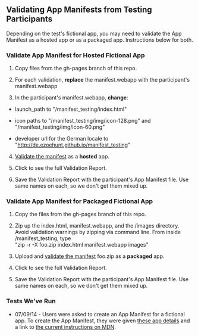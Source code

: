 ## Validating App Manifests from Testing Participants 

Depending on the test's fictional app, you may need to validate the App Manifest as a hosted app or as a packaged app. Instructions below for both.

### Validate App Manifest for Hosted Fictional App

1. Copy files from the gh-pages branch of this repo.

2. For each validation, **replace** the manifest.webapp with the participant's manifest.webapp

3. In the participant's manifest.webapp, **change**:

* launch_path to "/manifest_testing/index.html"

* icon paths to "/manifest_testing/img/icon-128.png" and "/manifest_testing/img/icon-60.png"

* developer url for the German locale to "http://de.ezoehunt.github.io/manifest_testing"

4. [Validate the manifest][1] as a **hosted** app.

5. Click to see the full Validation Report.

6. Save the Validation Report with the participant's App Manifest file. Use same names on each, so we don't get them mixed up.


### Validate App Manifest for Packaged Fictional App

1. Copy the files from the gh-pages branch of this repo.

2. Zip up the index.html, manifest.webapp, and the /images directory. Avoid validation warnings by zipping via command line. From inside /manifest_testing, type<br/>"zip -r -X foo.zip index.html manifest.webapp images"

2. Upload and [validate the manifest][1] foo.zip as a **packaged** app. 

2. Click to see the full Validation Report.

3. Save the Validation Report with the participant's App Manifest file. Use same names on each, so we don't get them mixed up.


### Tests We've Run
* 07/09/14 - Users were asked to create an App Manifest for a fictional app. To create the App Manifest, they were given [these app details][2] and a link to [the current instructions on MDN][3].



[1]: https://marketplace.firefox.com/developers/validator

[2]: http://brampitoyo.github.io/sample-marketplace-app/find-my-friends.html

[3]: https://developer.mozilla.org/en-US/Apps/Build/Manifest